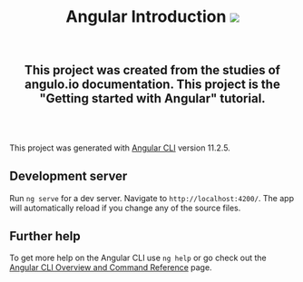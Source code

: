 <h1 align="center">Angular Introduction <img src="https://img.shields.io/badge/Angular-DD0031?style=for-the-badge&logo=angular&logoColor=white" /></h1>
<br/>
<h2 align="center"> This project was created from the studies of angulo.io documentation. This project is the "Getting started with Angular" tutorial. </h2>
<br/>
<br/>

This project was generated with [Angular CLI](https://github.com/angular/angular-cli) version 11.2.5.

## Development server

Run `ng serve` for a dev server. Navigate to `http://localhost:4200/`. The app will automatically reload if you change any of the source files.

## Further help

To get more help on the Angular CLI use `ng help` or go check out the [Angular CLI Overview and Command Reference](https://angular.io/cli) page.
